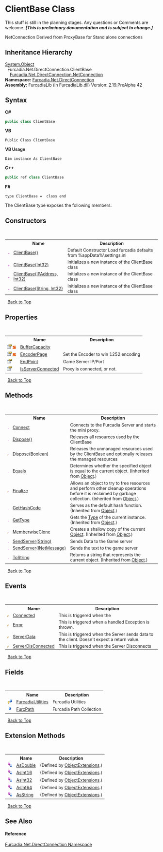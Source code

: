 # ClientBase Class
This stuff is still in the planning stages. Any questions or Comments are welcome. _**\[This is preliminary documentation and is subject to change.\]**_

NetConnection 
Derived from ProxyBase for Stand alone connections



## Inheritance Hierarchy
<a href="http://msdn2.microsoft.com/en-us/library/e5kfa45b" target="_blank">System.Object</a><br />&nbsp;&nbsp;Furcadia.Net.DirectConnection.ClientBase<br />&nbsp;&nbsp;&nbsp;&nbsp;<a href="T_Furcadia_Net_DirectConnection_NetConnection">Furcadia.Net.DirectConnection.NetConnection</a><br />
**Namespace:**&nbsp;<a href="N_Furcadia_Net_DirectConnection">Furcadia.Net.DirectConnection</a><br />**Assembly:**&nbsp;FurcadiaLib (in FurcadiaLib.dll) Version: 2.19.PreAlpha 42

## Syntax

**C#**<br />
``` C#
public class ClientBase
```

**VB**<br />
``` VB
Public Class ClientBase
```

**VB Usage**<br />
``` VB Usage
Dim instance As ClientBase
```

**C++**<br />
``` C++
public ref class ClientBase
```

**F#**<br />
``` F#
type ClientBase =  class end
```

The ClientBase type exposes the following members.


## Constructors
&nbsp;<table><tr><th></th><th>Name</th><th>Description</th></tr><tr><td>![Public method](media/pubmethod.gif "Public method")</td><td><a href="M_Furcadia_Net_DirectConnection_ClientBase__ctor">ClientBase()</a></td><td>
Default Constructor 
Load furcadia defaults from %appData%\settings.ini</td></tr><tr><td>![Public method](media/pubmethod.gif "Public method")</td><td><a href="M_Furcadia_Net_DirectConnection_ClientBase__ctor_1">ClientBase(Int32)</a></td><td>
Initializes a new instance of the ClientBase class</td></tr><tr><td>![Public method](media/pubmethod.gif "Public method")</td><td><a href="M_Furcadia_Net_DirectConnection_ClientBase__ctor_2">ClientBase(IPAddress, Int32)</a></td><td>
Initializes a new instance of the ClientBase class</td></tr><tr><td>![Public method](media/pubmethod.gif "Public method")</td><td><a href="M_Furcadia_Net_DirectConnection_ClientBase__ctor_3">ClientBase(String, Int32)</a></td><td>
Initializes a new instance of the ClientBase class</td></tr></table>&nbsp;
<a href="#clientbase-class">Back to Top</a>

## Properties
&nbsp;<table><tr><th></th><th>Name</th><th>Description</th></tr><tr><td>![Public property](media/pubproperty.gif "Public property")![Static member](media/static.gif "Static member")</td><td><a href="P_Furcadia_Net_DirectConnection_ClientBase_BufferCapacity">BufferCapacity</a></td><td></td></tr><tr><td>![Public property](media/pubproperty.gif "Public property")![Static member](media/static.gif "Static member")</td><td><a href="P_Furcadia_Net_DirectConnection_ClientBase_EncoderPage">EncoderPage</a></td><td>
Set the Encoder to win 1252 encoding</td></tr><tr><td>![Public property](media/pubproperty.gif "Public property")</td><td><a href="P_Furcadia_Net_DirectConnection_ClientBase_EndPoint">EndPoint</a></td><td>
Game Server IP/Port</td></tr><tr><td>![Public property](media/pubproperty.gif "Public property")</td><td><a href="P_Furcadia_Net_DirectConnection_ClientBase_IsServerConnected">IsServerConnected</a></td><td>
Proxy is connected, or not.</td></tr></table>&nbsp;
<a href="#clientbase-class">Back to Top</a>

## Methods
&nbsp;<table><tr><th></th><th>Name</th><th>Description</th></tr><tr><td>![Public method](media/pubmethod.gif "Public method")</td><td><a href="M_Furcadia_Net_DirectConnection_ClientBase_Connect">Connect</a></td><td>
Connects to the Furcadia Server and starts the mini proxy.</td></tr><tr><td>![Public method](media/pubmethod.gif "Public method")</td><td><a href="M_Furcadia_Net_DirectConnection_ClientBase_Dispose">Dispose()</a></td><td>
Releases all resources used by the ClientBase</td></tr><tr><td>![Protected method](media/protmethod.gif "Protected method")</td><td><a href="M_Furcadia_Net_DirectConnection_ClientBase_Dispose_1">Dispose(Boolean)</a></td><td>
Releases the unmanaged resources used by the ClientBase and optionally releases the managed resources</td></tr><tr><td>![Public method](media/pubmethod.gif "Public method")</td><td><a href="http://msdn2.microsoft.com/en-us/library/bsc2ak47" target="_blank">Equals</a></td><td>
Determines whether the specified object is equal to the current object.
 (Inherited from <a href="http://msdn2.microsoft.com/en-us/library/e5kfa45b" target="_blank">Object</a>.)</td></tr><tr><td>![Protected method](media/protmethod.gif "Protected method")</td><td><a href="http://msdn2.microsoft.com/en-us/library/4k87zsw7" target="_blank">Finalize</a></td><td>
Allows an object to try to free resources and perform other cleanup operations before it is reclaimed by garbage collection.
 (Inherited from <a href="http://msdn2.microsoft.com/en-us/library/e5kfa45b" target="_blank">Object</a>.)</td></tr><tr><td>![Public method](media/pubmethod.gif "Public method")</td><td><a href="http://msdn2.microsoft.com/en-us/library/zdee4b3y" target="_blank">GetHashCode</a></td><td>
Serves as the default hash function.
 (Inherited from <a href="http://msdn2.microsoft.com/en-us/library/e5kfa45b" target="_blank">Object</a>.)</td></tr><tr><td>![Public method](media/pubmethod.gif "Public method")</td><td><a href="http://msdn2.microsoft.com/en-us/library/dfwy45w9" target="_blank">GetType</a></td><td>
Gets the <a href="http://msdn2.microsoft.com/en-us/library/42892f65" target="_blank">Type</a> of the current instance.
 (Inherited from <a href="http://msdn2.microsoft.com/en-us/library/e5kfa45b" target="_blank">Object</a>.)</td></tr><tr><td>![Protected method](media/protmethod.gif "Protected method")</td><td><a href="http://msdn2.microsoft.com/en-us/library/57ctke0a" target="_blank">MemberwiseClone</a></td><td>
Creates a shallow copy of the current <a href="http://msdn2.microsoft.com/en-us/library/e5kfa45b" target="_blank">Object</a>.
 (Inherited from <a href="http://msdn2.microsoft.com/en-us/library/e5kfa45b" target="_blank">Object</a>.)</td></tr><tr><td>![Public method](media/pubmethod.gif "Public method")</td><td><a href="M_Furcadia_Net_DirectConnection_ClientBase_SendServer_1">SendServer(String)</a></td><td>
Sends Data to the Game server</td></tr><tr><td>![Public method](media/pubmethod.gif "Public method")</td><td><a href="M_Furcadia_Net_DirectConnection_ClientBase_SendServer">SendServer(INetMessage)</a></td><td>
Sends the text to the game server</td></tr><tr><td>![Public method](media/pubmethod.gif "Public method")</td><td><a href="http://msdn2.microsoft.com/en-us/library/7bxwbwt2" target="_blank">ToString</a></td><td>
Returns a string that represents the current object.
 (Inherited from <a href="http://msdn2.microsoft.com/en-us/library/e5kfa45b" target="_blank">Object</a>.)</td></tr></table>&nbsp;
<a href="#clientbase-class">Back to Top</a>

## Events
&nbsp;<table><tr><th></th><th>Name</th><th>Description</th></tr><tr><td>![Public event](media/pubevent.gif "Public event")</td><td><a href="E_Furcadia_Net_DirectConnection_ClientBase_Connected">Connected</a></td><td>
This is triggered when the</td></tr><tr><td>![Public event](media/pubevent.gif "Public event")</td><td><a href="E_Furcadia_Net_DirectConnection_ClientBase_Error">Error</a></td><td>
This is triggered when a handled Exception is thrown.</td></tr><tr><td>![Public event](media/pubevent.gif "Public event")</td><td><a href="E_Furcadia_Net_DirectConnection_ClientBase_ServerData">ServerData</a></td><td>
This is triggered when the Server sends data to the client. Doesn't expect a return value.</td></tr><tr><td>![Public event](media/pubevent.gif "Public event")</td><td><a href="E_Furcadia_Net_DirectConnection_ClientBase_ServerDisConnected">ServerDisConnected</a></td><td>
This is triggered when the Server Disconnects</td></tr></table>&nbsp;
<a href="#clientbase-class">Back to Top</a>

## Fields
&nbsp;<table><tr><th></th><th>Name</th><th>Description</th></tr><tr><td>![Protected field](media/protfield.gif "Protected field")</td><td><a href="F_Furcadia_Net_DirectConnection_ClientBase_FurcadiaUtilities">FurcadiaUtilities</a></td><td>
Furcadia Utilities</td></tr><tr><td>![Public field](media/pubfield.gif "Public field")</td><td><a href="F_Furcadia_Net_DirectConnection_ClientBase_FurcPath">FurcPath</a></td><td>
Furcadia Path Collection</td></tr></table>&nbsp;
<a href="#clientbase-class">Back to Top</a>

## Extension Methods
&nbsp;<table><tr><th></th><th>Name</th><th>Description</th></tr><tr><td>![Public Extension Method](media/pubextension.gif "Public Extension Method")</td><td><a href="M_Furcadia_Extensions_ObjectExtensions_AsDouble">AsDouble</a></td><td> (Defined by <a href="T_Furcadia_Extensions_ObjectExtensions">ObjectExtensions</a>.)</td></tr><tr><td>![Public Extension Method](media/pubextension.gif "Public Extension Method")</td><td><a href="M_Furcadia_Extensions_ObjectExtensions_AsInt16">AsInt16</a></td><td> (Defined by <a href="T_Furcadia_Extensions_ObjectExtensions">ObjectExtensions</a>.)</td></tr><tr><td>![Public Extension Method](media/pubextension.gif "Public Extension Method")</td><td><a href="M_Furcadia_Extensions_ObjectExtensions_AsInt32">AsInt32</a></td><td> (Defined by <a href="T_Furcadia_Extensions_ObjectExtensions">ObjectExtensions</a>.)</td></tr><tr><td>![Public Extension Method](media/pubextension.gif "Public Extension Method")</td><td><a href="M_Furcadia_Extensions_ObjectExtensions_AsInt64">AsInt64</a></td><td> (Defined by <a href="T_Furcadia_Extensions_ObjectExtensions">ObjectExtensions</a>.)</td></tr><tr><td>![Public Extension Method](media/pubextension.gif "Public Extension Method")</td><td><a href="M_Furcadia_Extensions_ObjectExtensions_AsString">AsString</a></td><td> (Defined by <a href="T_Furcadia_Extensions_ObjectExtensions">ObjectExtensions</a>.)</td></tr></table>&nbsp;
<a href="#clientbase-class">Back to Top</a>

## See Also


#### Reference
<a href="N_Furcadia_Net_DirectConnection">Furcadia.Net.DirectConnection Namespace</a><br />